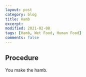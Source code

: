 ```yaml
---
layout: post
category: blog
title: Hamb
excerpt:
modified: 2021-02-08
tags: [Hamb, Wet Food, Human Food]
comments: false
---
```


## Procedure

You make the hamb.
